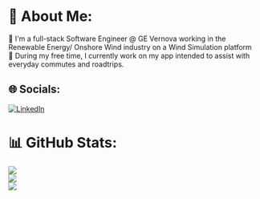 # 💫 About Me:
🪪 I'm a full-stack Software Engineer @ GE Vernova working in the Renewable Energy/ Onshore Wind industry on a Wind Simulation platform<br>🔭 During my free time, I currently work on my app intended to assist with everyday commutes and roadtrips.


## 🌐 Socials:
[![LinkedIn](https://img.shields.io/badge/LinkedIn-%230077B5.svg?logo=linkedin&logoColor=white)](https://linkedin.com/in/https://linkedin.com/stevenjosephfl) 
# 📊 GitHub Stats:
![](https://github-readme-stats.vercel.app/api?username=codemeariver1&theme=aura&hide_border=false&include_all_commits=true&count_private=true)<br/>
![](https://nirzak-streak-stats.vercel.app/?user=codemeariver1&theme=aura&hide_border=false)<br/>
![](https://github-readme-stats.vercel.app/api/top-langs/?username=codemeariver1&theme=aura&hide_border=false&include_all_commits=true&count_private=true&layout=compact)
